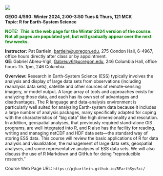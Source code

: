 ![](images/TraCE_brick.png)

**GEOG 4/590: Winter 2024, 2:00-3:50 Tues & Thurs, 121 MCK**  
**Topic:  R for Earth-System Science**  

<span style="color: green;">**NOTE:&nbsp; This is the web page for the Winter 2024 version of the course. Not all pages are populated yet, but will gradually appear over the next few weeks.** &nbsp; <br>

**Instructor:** Pat Bartlein, bartlein@uoregon.edu, 275 Condon Hall, 6-4967, office hours directly after class or by appointment.<br> **GE**: Gabriel Abreu-Vigil, Gabreuv6@uoregon.edu, 246 Columbia Hall, office hours Th. 1pm, 246 Columbia.

**Overview:**  Research in Earth-System Science (ESS) typically involves the analysis and display of large data sets from observations (including reanalysis data sets), satellite and other sources of remote-sensing imagery, or model output.  A large array of tools and approaches exists for analyzing those data, and each has its own set of advantages and disadvantages.  The R language and data-analysis environment is particularly well suited for analyzing Earth-system data because it includes a large number of analysis packages, many specifically adapted for coping with the characteristics of “big data” like high dimensionality and resolution.  In addition, geospatial analyses, that previously required stand-alone GIS programs, are well integrated into R, and R also has the facility for reading, writing and managing netCDF and HDF data sets—the standard way of storing ESS data.  This course will review the basic applications of R for data analysis and visualization, the management of large data sets, geospatial analyses, and some representative analyses of ESS data sets.  We will also discuss the use of R Markdown and GitHub for doing “reproducible research.”

Course Web Page URL:  `https://pjbartlein.github.io/REarthSysSci/`
